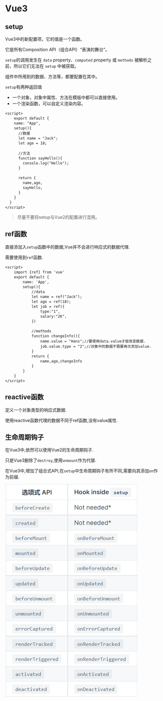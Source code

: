 # Vue3

## setup

 Vue3中的新配置项，它的值是一个函数。

它是所有Composition API（组合API）“表演的舞台”。

`setup`的调用发生在 `data` property、`computed` property 或 `methods` 被解析之前，所以它们无法在 `setup` 中被获取。

组件中所用到的数据、方法等，都要配置在其中。

`setup`有两种返回值

- 一个对象，对象中属性、方法在模版中都可以直接使用。
- 一个渲染函数，可以自定义渲染内容。

```vue
<script>
	export default {
    name: "App",
    setup(){
      //数据
      let name = "Jack";
      let age = 18;
      
      //方法
      function sayHello(){
        console.log("Hello");
      }
      
      return {
        name,age,
        sayHello,
      }
    }
  }
</script>
```

> 尽量不要将setup与Vue2的配置进行混用。

## ref函数

直接添加入`setup`函数中的数据,Vue并不会进行响应式的数据代理.

需要使用到`ref`函数.

```Vue
<script>
    import {ref} from 'vue'
    export default {
        name: 'App',
        setup(){
            //data
            let name = ref("Jack");
            let age = ref(18);
            let job = ref({
                type:"1",
                salary:"2K",
            })
            
            //methods
            function changeInfo(){
                name.value = "Hans";//要使用data.value才能改变数据.
                job.value.type = "2";//对象中的数据不需要再次添加value.
            }
            return {
                name,age,changeInfo
            }
        }
    }
</script>
```

## reactive函数

定义一个对象类型的响应式数据.

使用reactive函数代理的数据不同于ref函数,没有value属性.



## 生命周期钩子

在Vue3中,依然可以使用Vue2的生命周期钩子.

只是Vue3删除了`destroy`,使用`unmount`作为代替.

在Vue3中,增加了组合式API,在`setup`中生命周期钩子有所不同,需要向其添加`on`作为前缀.

![image-20211230115844963](image-20211230115844963.png)

